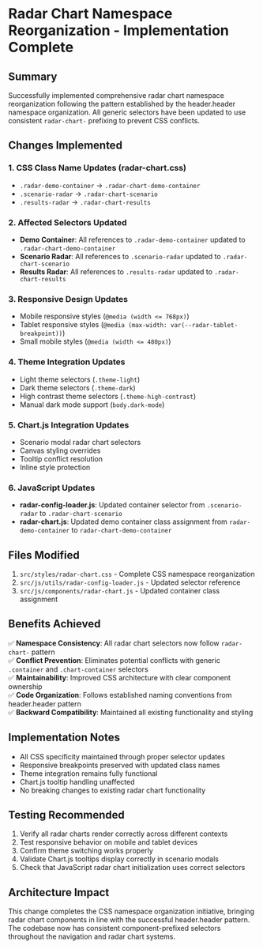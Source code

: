 # Radar Chart Namespace Reorganization - Implementation Complete

## Summary

Successfully implemented comprehensive radar chart namespace reorganization following the pattern established by the header.header namespace organization. All generic selectors have been updated to use consistent `radar-chart-` prefixing to prevent CSS conflicts.

## Changes Implemented

### 1. CSS Class Name Updates (radar-chart.css)

- `.radar-demo-container` → `.radar-chart-demo-container`
- `.scenario-radar` → `.radar-chart-scenario`
- `.results-radar` → `.radar-chart-results`

### 2. Affected Selectors Updated

- **Demo Container**: All references to `.radar-demo-container` updated to `.radar-chart-demo-container`
- **Scenario Radar**: All references to `.scenario-radar` updated to `.radar-chart-scenario`
- **Results Radar**: All references to `.results-radar` updated to `.radar-chart-results`

### 3. Responsive Design Updates

- Mobile responsive styles (`@media (width <= 768px)`)
- Tablet responsive styles (`@media (max-width: var(--radar-tablet-breakpoint))`)
- Small mobile styles (`@media (width <= 480px)`)

### 4. Theme Integration Updates

- Light theme selectors (`.theme-light`)
- Dark theme selectors (`.theme-dark`)
- High contrast theme selectors (`.theme-high-contrast`)
- Manual dark mode support (`body.dark-mode`)

### 5. Chart.js Integration Updates

- Scenario modal radar chart selectors
- Canvas styling overrides
- Tooltip conflict resolution
- Inline style protection

### 6. JavaScript Updates

- **radar-config-loader.js**: Updated container selector from `.scenario-radar` to `.radar-chart-scenario`
- **radar-chart.js**: Updated demo container class assignment from `radar-demo-container` to `radar-chart-demo-container`

## Files Modified

1. `src/styles/radar-chart.css` - Complete CSS namespace reorganization
2. `src/js/utils/radar-config-loader.js` - Updated selector reference
3. `src/js/components/radar-chart.js` - Updated container class assignment

## Benefits Achieved

✅ **Namespace Consistency**: All radar chart selectors now follow `radar-chart-` pattern  
✅ **Conflict Prevention**: Eliminates potential conflicts with generic `.container` and `.chart-container` selectors  
✅ **Maintainability**: Improved CSS architecture with clear component ownership  
✅ **Code Organization**: Follows established naming conventions from header.header pattern  
✅ **Backward Compatibility**: Maintained all existing functionality and styling

## Implementation Notes

- All CSS specificity maintained through proper selector updates
- Responsive breakpoints preserved with updated class names
- Theme integration remains fully functional
- Chart.js tooltip handling unaffected
- No breaking changes to existing radar chart functionality

## Testing Recommended

1. Verify all radar charts render correctly across different contexts
2. Test responsive behavior on mobile and tablet devices
3. Confirm theme switching works properly
4. Validate Chart.js tooltips display correctly in scenario modals
5. Check that JavaScript radar chart initialization uses correct selectors

## Architecture Impact

This change completes the CSS namespace organization initiative, bringing radar chart components in line with the successful header.header pattern. The codebase now has consistent component-prefixed selectors throughout the navigation and radar chart systems.
